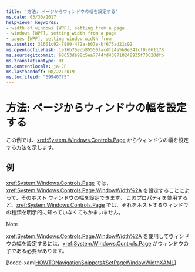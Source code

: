```yaml
---
title: '方法: ページからウィンドウの幅を設定する'
ms.date: 03/30/2017
helpviewer_keywords:
- width of windows [WPF], setting from a page
- windows [WPF], setting width from a page
- pages [WPF], setting window width from
ms.assetid: 31601c92-7889-472a-b07e-bf675ad21c92
ms.openlocfilehash: 1e16b75ecb85550facdf24a5b9e341cf0c061178
ms.sourcegitcommit: 68653db98c5ea7744fd438710248935f70020dfb
ms.translationtype: HT
ms.contentlocale: ja-JP
ms.lasthandoff: 08/22/2019
ms.locfileid: "69940775"
---
```

# <a name="how-to-set-the-width-of-a-window-from-a-page"></a>方法: ページからウィンドウの幅を設定する
この例では、<xref:System.Windows.Controls.Page> からウィンドウの幅を設定する方法を示します。  
  
## <a name="example"></a>例  
 <xref:System.Windows.Controls.Page> では、<xref:System.Windows.Controls.Page.WindowWidth%2A> を設定することによって、そのホスト ウィンドウの幅を設定できます。 このプロパティを使用すると、<xref:System.Windows.Controls.Page> では、それをホストするウィンドウの種類を明示的に知っていなくてもかまいません。  
  
> [!NOTE]
> <xref:System.Windows.Controls.Page.WindowWidth%2A> を使用してウィンドウの幅を設定するには、<xref:System.Windows.Controls.Page> がウィンドウの子である必要があります。  
  
 [!code-xaml[HOWTONavigationSnippets#SetPageWindowWidthXAML](~/samples/snippets/csharp/VS_Snippets_Wpf/HOWTONavigationSnippets/CSharp/SetWindowWidthPage.xaml#setpagewindowwidthxaml)]
